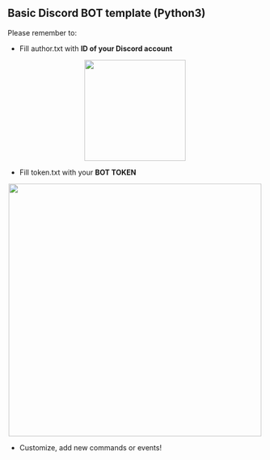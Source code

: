 ## Basic Discord BOT template (Python3)

Please remember to:

- Fill author.txt with **ID of your Discord account**
<p align="center">
  <img src="https://cdn.discordapp.com/attachments/704387250351243425/798207122882035752/unknown.png" width=200 /></br>
</p>

- Fill token.txt with your **BOT TOKEN**
<p align="center">
  <img src="https://cdn.discordapp.com/attachments/704387250351243425/798206551856382002/unknown.png" width=500 /></br>
</p>

- Customize, add new commands or events!
